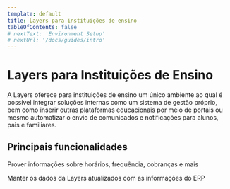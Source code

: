 ```yaml
---
template: default
title: Layers para instituições de ensino
tableOfContents: false
# nextText: 'Environment Setup'
# nextUrl: '/docs/guides/intro'
---
```


# Layers para Instituições de Ensino

A Layers oferece para instituições de ensino um único ambiente ao qual é possível integrar soluções internas como um sistema de gestão próprio, bem como inserir outras plataformas educacionais por meio de portais ou mesmo automatizar o envio de comunicados e notificações para alunos, pais e familiares.

## Principais funcionalidades

<docs-cards>
  <docs-card header="API Hub" href="/docs/concepts/funcionalidades/hub-de-apis" icon="/docs/assets/icons/Hub.svg">
    <p>Prover informações sobre horários, frequência, cobranças e mais</p>
  </docs-card>

  <docs-card header="Sincronização de Dados" href="/docs/concepts/funcionalidades/sincronizacao-de-dados" icon="/docs/assets/icons/Data.svg">
    <p>Manter os dados da Layers atualizados com as informações do ERP</p>
  </docs-card>

  <!-- <docs-card header="Login Federado" href="/docs/concepts/funcionalidades/login-federado" icon="/docs/assets/icons/Login federado.svg">
    <p>Autenticar usuários em serviços externos como Google, Microsoft ou sua própria API</p>
  </docs-card> -->
</docs-cards>
